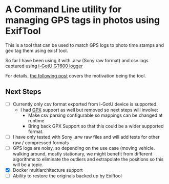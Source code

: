 # A Command Line utility for managing GPS tags in photos using ExifTool

This is a tool that can be used to match GPS logs to photo time stamps and geo tag them using exisf tool.

So far I have been using it with .arw (Sony raw format) and csv logs captured using [i-GotU GT600 logger](https://www.filesaveas.com/igotu_gt600.html)


For details, [the following post](https://dev.to/syamaner/building-a-command-line-photo-tagger-using-docker-net-and-exiftool-1gc4) covers the motivation being the tool.


## Next Steps

- [ ] Currently only csv format exported from i-GotU device is supported.
  - I had [GPX](https://wiki.openstreetmap.org/wiki/GPX) support as well but removed so next steps will involve:
    - Make csv parsing configurable so mappings can be changed at runtime
    - Bring back GPX Support so that this could be a wider supported format.
- [ ] I have only tested with Sony .arw raw files and will add tests for other raw / compressed formats
- [ ] GPS logs are noisy, so depending on the use case (moving vehicle. walking around, mostly stationary, we might benefit from different algorithms to eliminate the outliers and extrapolate the positions so this will be a topic.
- [x] Docker multiarchitecture support
- [ ] Ability to restore the originals backed up by Exiftool
